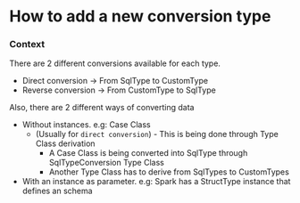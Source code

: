 # How to add a new conversion type

### Context

There are 2 different conversions available for each type.

- Direct conversion -> From SqlType to CustomType
- Reverse conversion -> From CustomType to SqlType

Also, there are 2 different ways of converting data

- Without instances. e.g: Case Class
    - (Usually for `direct conversion`) - This is being done through Type Class derivation
        - A Case Class is being converted into SqlType through SqlTypeConversion Type Class
        - Another Type Class has to derive from SqlTypes to CustomTypes
- With an instance as parameter. e.g: Spark has a StructType instance that defines an schema
